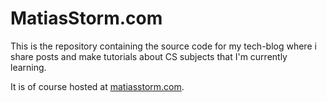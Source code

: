 # MatiasStorm.com
This is the repository containing the source code for my tech-blog where i share posts and make tutorials about CS subjects that I'm currently learning. 

It is of course hosted at [matiasstorm.com](https://matiasstorm.com).
